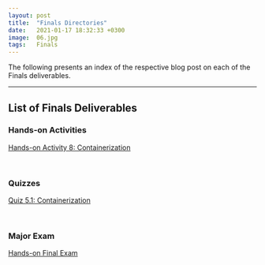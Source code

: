 ```yaml
---
layout: post
title:  "Finals Directories"
date:   2021-01-17 18:32:33 +0300
image:  06.jpg
tags:   Finals
---
```

The following presents an index of the respective blog post on each of the Finals deliverables.

***

## List of Finals Deliverables

### Hands-on Activities

<p><a href="https://jpcabral-tip.github.io/hands-on-act-8/">Hands-on Activity 8: Containerization</a></p>

<br>

### Quizzes

<p><a href="https://jpcabral-tip.github.io/quiz51/">Quiz 5.1: Containerization</a></p>

<br>

### Major Exam

<p><a href="https://jpcabral-tip.github.io/final-exam/">Hands-on Final Exam</a></p>